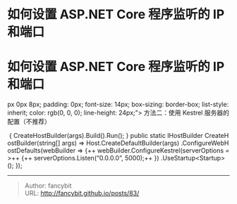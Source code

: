 # 如何设置 ASP.NET Core 程序监听的 IP 和端口

<div class="header"><h1 class="single-title animate__animated animate__pulse animate__faster">如何设置 ASP.NET Core 程序监听的 IP 和端口</h1></div>

<div class="content" id="content"><!-- raw HTML omitted --><!-- raw HTML omitted --><precode language="" precodenum="0"></precode><p>px 0px 8px; padding: 0px; font-size: 14px; box-sizing: border-box; list-style: inherit; color: rgb(0, 0, 0); line-height: 24px;"&gt; 方法二：使用 Kestrel 服务器的配置（不推荐） <!-- raw HTML omitted --></p><precode language="" precodenum="1"></precode><p>&nbsp;{&nbsp;CreateHostBuilder(args).Build().Run();&nbsp;}&nbsp;public&nbsp;static&nbsp;IHostBuilder&nbsp;CreateHostBuilder(string[]&nbsp;args)&nbsp;=&gt;&nbsp;Host.CreateDefaultBuilder(args)&nbsp;.ConfigureWebHostDefaults(webBuilder&nbsp;=&gt;&nbsp;{++&nbsp;webBuilder.ConfigureKestrel(serverOptions&nbsp;=&gt;++&nbsp;{++&nbsp;serverOptions.Listen(“0.0.0.0”,&nbsp;5000);++&nbsp;})&nbsp;.UseStartup&lt;Startup&gt;();&nbsp;});<!-- raw HTML omitted --></p><precode language="" precodenum="2"></precode><!-- raw HTML omitted --><!-- raw HTML omitted --></div>



---

> Author: fancybit  
> URL: http://fancybit.github.io/posts/83/  

